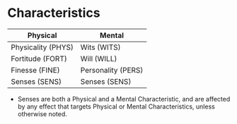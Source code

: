 # Characteristics

| Physical           | Mental             |
| ------------------ | ------------------ |
| Physicality (PHYS) | Wits (WITS)        |
| Fortitude (FORT)   | Will (WILL)        |
| Finesse (FINE)     | Personality (PERS) |
| Senses (SENS)      | Senses (SENS)      |

* Senses are both a Physical and a Mental Characteristic, and are affected by any effect that targets Physical or Mental Characteristics, unless otherwise noted.
